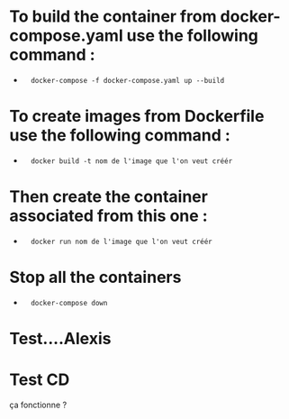 # To build the container from docker-compose.yaml use the following command :
-       docker-compose -f docker-compose.yaml up --build

# To create images from Dockerfile use the following command :
-       docker build -t nom de l'image que l'on veut créér

# Then create the container associated from this one : 
-       docker run nom de l'image que l'on veut créér

# Stop all the containers
-       docker-compose down
# Test....Alexis

# Test CD
ça fonctionne ?

